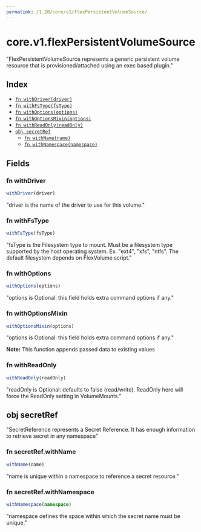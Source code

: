 ```yaml
---
permalink: /1.28/core/v1/flexPersistentVolumeSource/
---
```


# core.v1.flexPersistentVolumeSource

"FlexPersistentVolumeSource represents a generic persistent volume resource that is provisioned/attached using an exec based plugin."

## Index

* [`fn withDriver(driver)`](#fn-withdriver)
* [`fn withFsType(fsType)`](#fn-withfstype)
* [`fn withOptions(options)`](#fn-withoptions)
* [`fn withOptionsMixin(options)`](#fn-withoptionsmixin)
* [`fn withReadOnly(readOnly)`](#fn-withreadonly)
* [`obj secretRef`](#obj-secretref)
  * [`fn withName(name)`](#fn-secretrefwithname)
  * [`fn withNamespace(namespace)`](#fn-secretrefwithnamespace)

## Fields

### fn withDriver

```ts
withDriver(driver)
```

"driver is the name of the driver to use for this volume."

### fn withFsType

```ts
withFsType(fsType)
```

"fsType is the Filesystem type to mount. Must be a filesystem type supported by the host operating system. Ex. \"ext4\", \"xfs\", \"ntfs\". The default filesystem depends on FlexVolume script."

### fn withOptions

```ts
withOptions(options)
```

"options is Optional: this field holds extra command options if any."

### fn withOptionsMixin

```ts
withOptionsMixin(options)
```

"options is Optional: this field holds extra command options if any."

**Note:** This function appends passed data to existing values

### fn withReadOnly

```ts
withReadOnly(readOnly)
```

"readOnly is Optional: defaults to false (read/write). ReadOnly here will force the ReadOnly setting in VolumeMounts."

## obj secretRef

"SecretReference represents a Secret Reference. It has enough information to retrieve secret in any namespace"

### fn secretRef.withName

```ts
withName(name)
```

"name is unique within a namespace to reference a secret resource."

### fn secretRef.withNamespace

```ts
withNamespace(namespace)
```

"namespace defines the space within which the secret name must be unique."